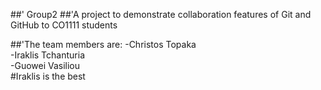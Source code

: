 ##' Group2
##'A project to demonstrate collaboration features of Git and GitHub to CO1111 students

##'The team members are:
-Christos Topaka<br>
-Iraklis Tchanturia<br>
-Guowei Vasiliou<br>
#Iraklis is the best
